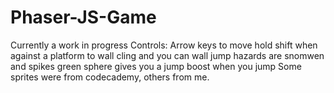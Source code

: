 # Phaser-JS-Game
Currently a work in progress
Controls: 
Arrow keys to move
hold shift when against a platform to wall cling and you can wall jump
hazards are snomwen and spikes
green sphere gives you a jump boost when you jump
Some sprites were from codecademy, others from me. 
